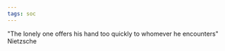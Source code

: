 ```yaml
---
tags: soc
---
```


"The lonely one offers his hand too quickly to whomever he encounters" Nietzsche 

